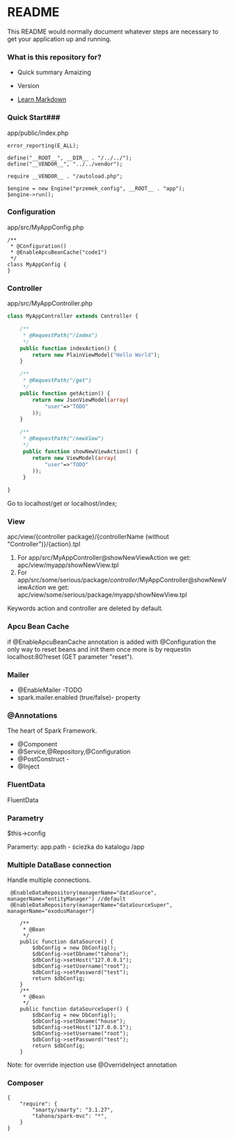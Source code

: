 # README #

This README would normally document whatever steps are necessary to get your application up and running.

### What is this repository for? ###

* Quick summary
Amaizing

* Version
* [Learn Markdown](https://bitbucket.org/tutorials/markdowndemo)

### Quick Start###

app/public/index.php
```
error_reporting(E_ALL);

define("__ROOT__", __DIR__ . "/../../");
define("__VENDOR__", "../../vendor");

require __VENDOR__ . "/autoload.php";

$engine = new Engine("przemek_config", __ROOT__ . "app");
$engine->run();

```
### Configuration ###
app/src/MyAppConfig.php

```
/**
 * @Configuration()
 * @EnableApcuBeanCache("code1")
 */
class MyAppConfig {
}
```

### Controller ###
app/src/MyAppController.php
```php
class MyAppController extends Controller {

    /**
     * @RequestPath("/index")
     */
    public function indexAction() {
        return new PlainViewModel("Hello World");
    }

    /**
     * @RequestPath("/get")
     */
    public function getAction() {
        return new JsonViewModel(array(
            "user"=>"TODO"
        ));
    }

    /**
     * @RequestPath("/newView")
     */
     public function showNewViewAction() {
        return new ViewModel(array(
            "user"=>"TODO"
        ));
     }

}
```

Go to localhost/get or localhost/index;

### View ###

apc/view/{controller package}/{controllerName (without "Controller")}/{action}.tpl

1. For app/src/MyAppController@showNewViewAction we get:
   apc/view/myapp/showNewView.tpl
2. For app/src/some/serious/package/*controller*/MyAppController@showNewView*Action* we get:
apc/view/some/serious/package/myapp/showNewView.tpl

Keywords action and controller are deleted by default.

### Apcu Bean Cache ###
if @EnableApcuBeanCache annotation is added with @Configuration the only way to reset beans and init them
once more is by requestin localhost:80?reset (GET parameter "reset").


### Mailer ###
* @EnableMailer -TODO
* spark.mailer.enabled (true/false)- property


### @Annotations ###
The heart of Spark Framework.

* @Component
* @Service,@Repository,@Configuration
* @PostConstruct -
* @Inject

### FluentData ###
FluentData

### Parametry ###
$this->config

Paramerty:
app.path - ścieżka do katalogu /app

### Multiple DataBase connection ###

Handle multiple connections.
```
 @EnableDataRepository(managerName="dataSource", managerName="entityManager") //default
 @EnableDataRepository(managerName="dataSourceSuper", managerName="exodusManager")

```



```
    /**
     * @Bean
     */
    public function dataSource() {
        $dbConfig = new DbConfig();
        $dbConfig->setDbname("tahona");
        $dbConfig->setHost("127.0.0.1");
        $dbConfig->setUsername("root");
        $dbConfig->setPassword("test");
        return $dbConfig;
    }
    /**
     * @Bean
     */
    public function dataSourceSuper() {
        $dbConfig = new DbConfig();
        $dbConfig->setDbname("house");
        $dbConfig->setHost("127.0.0.1");
        $dbConfig->setUsername("root");
        $dbConfig->setPassword("test");
        return $dbConfig;
    }
```

Note: for override injection use @OverrideInject annotation

### Composer ###

```
{
    "require": {
		"smarty/smarty": "3.1.27",
		"tahona/spark-mvc": "*",
	}
}
```
